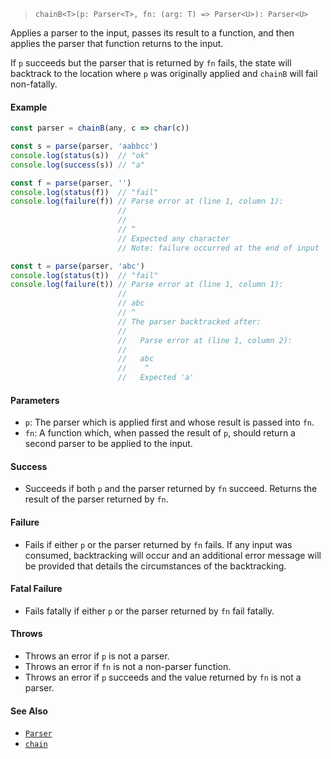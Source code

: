 <!--
 Copyright (c) 2020 Thomas J. Otterson
 
 This software is released under the MIT License.
 https://opensource.org/licenses/MIT
-->

> `chainB<T>(p: Parser<T>, fn: (arg: T) => Parser<U>): Parser<U>`

Applies a parser to the input, passes its result to a function, and then applies the parser that function returns to the input.

If `p` succeeds but the parser that is returned by `fn` fails, the state will backtrack to the location where `p` was originally applied and `chainB` will fail non-fatally.

#### Example

```javascript
const parser = chainB(any, c => char(c))

const s = parse(parser, 'aabbcc')
console.log(status(s))  // "ok"
console.log(success(s)) // "a"

const f = parse(parser, '')
console.log(status(f))  // "fail"
console.log(failure(f)) // Parse error at (line 1, column 1):
                        //
                        // 
                        // ^
                        // Expected any character
                        // Note: failure occurred at the end of input

const t = parse(parser, 'abc')
console.log(status(t))  // "fail"
console.log(failure(t)) // Parse error at (line 1, column 1):
                        //
                        // abc
                        // ^
                        // The parser backtracked after:
                        //
                        //   Parse error at (line 1, column 2):
                        //
                        //   abc
                        //    ^
                        //   Expected 'a'
```

#### Parameters

* `p`: The parser which is applied first and whose result is passed into `fn`.
* `fn`: A function which, when passed the result of `p`, should return a second parser to be applied to the input.

#### Success

* Succeeds if both `p` and the parser returned by `fn` succeed. Returns the result of the parser returned by `fn`.

#### Failure

* Fails if either `p` or the parser returned by `fn` fails. If any input was consumed, backtracking will occur and an additional error message will be provided that details the circumstances of the backtracking.

#### Fatal Failure

* Fails fatally if either `p` or the parser returned by `fn` fail fatally.

#### Throws

* Throws an error if `p` is not a parser.
* Throws an error if `fn` is not a non-parser function.
* Throws an error if `p` succeeds and the value returned by `fn` is not a parser.

#### See Also

* [`Parser`](../types/parser.md)
* [`chain`](chain.md)